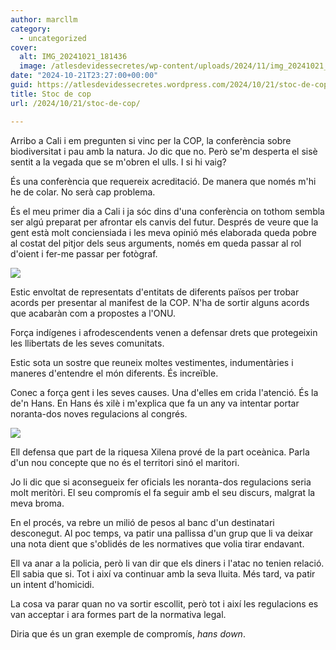 ```yaml
---
author: marcllm
category:
  - uncategorized
cover:
  alt: IMG_20241021_181436
  image: /atlesdevidessecretes/wp-content/uploads/2024/11/img_20241021_181436.jpg
date: "2024-10-21T23:27:00+00:00"
guid: https://atlesdevidessecretes.wordpress.com/2024/10/21/stoc-de-cop/
title: Stoc de cop
url: /2024/10/21/stoc-de-cop/

---
```

Arribo a Cali i em pregunten si vinc per la COP, la conferència sobre biodiversitat i pau amb la natura. Jo dic que no. Però se'm desperta el sisè sentit a la vegada que se m'obren el ulls. I si hi vaig?

És una conferència que requereix acreditació. De manera que només m'hi he de colar. No serà cap problema.

És el meu primer dia a Cali i ja sóc dins d'una conferència on tothom sembla ser algú preparat per afrontar els canvis del futur. Després de veure que la gent està molt conciensiada i les meva opinió més elaborada queda pobre al costat del pitjor dels seus arguments, només em queda passar al rol d'oient i fer-me passar per fotògraf.

![](/atlesdevidessecretes/wp-content/uploads/2024/10/image-2.jpg?w=1024)

Estic envoltat de representats d'entitats de diferents països per trobar acords per presentar al manifest de la COP. N'ha de sortir alguns acords que acabaràn com a propostes a l'ONU.

Força indígenes i afrodescendents venen a defensar drets que protegeixin les llibertats de les seves comunitats.

Estic sota un sostre que reuneix moltes vestimentes, indumentàries i maneres d'entendre el món diferents. És increïble.

Conec a força gent i les seves causes. Una d'elles em crida l'atenció. És la de'n Hans. En Hans és xilè i m'explica que fa un any va intentar portar noranta-dos noves regulacions al congrés.

![](/atlesdevidessecretes/wp-content/uploads/2024/10/image-1.jpg?w=1024)

Ell defensa que part de la riquesa Xilena prové de la part oceànica. Parla d'un nou concepte que no és el territori sinó el maritori.

Jo li dic que si aconsegueix fer oficials les noranta-dos regulacions seria molt meritòri. El seu compromís el fa seguir amb el seu discurs, malgrat la meva broma.

En el procés, va rebre un milió de pesos al banc d'un destinatari desconegut. Al poc temps, va patir una pallissa d'un grup que li va deixar una nota dient que s'oblidés de les normatives que volia tirar endavant.

Ell va anar a la policia, però li van dir que els diners i l'atac no tenien relació. Ell sabia que si. Tot i així va continuar amb la seva lluita. Més tard, va patir un intent d'homicidi.

La cosa va parar quan no va sortir escollit, però tot i així les regulacions es van acceptar i ara formes part de la normativa legal.

Diria que és un gran exemple de compromís, _hans down_.
